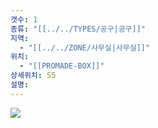 ```yaml
---
갯수: 1
종류: "[[../../TYPES/공구|공구]]"
지역:
  - "[[../../ZONE/사무실|사무실]]"
위치:
  - "[[PROMADE-BOX]]"
상세위치: S5
설명:
---
```

![](http://192.168.50.22/devices/241123_IMG_0023.jpg)

